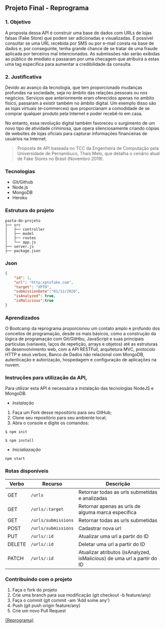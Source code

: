 ## Projeto Final - Reprograma

### 1. Objetivo
A proposta dessa API é construir uma base de dados com URLs de lojas falsas (Fake Store) que podem ser adicionadas e visualizadas. É possível consultar se uma URL recebida por SMS ou por e-mail consta na base de dados e, por conseguinte, tenha grande chance de se tratar de uma fraude aplicada por terceiros mal intencionados. As submissões não serão exibidas ao público de imediato e passaram por uma checagem que atribuirá a estas uma tag específica para aumentar a credibilidade da consulta.

### 2. Justificativa
Devido ao avanço da tecnologia, que tem proporcionado mudanças profundas na sociedade, seja no âmbito das relações pessoais ou nos negócios. Serviços que anteriormente eram oferecidos apenas no ambito físico, passaram a existir também no âmbito digital. Um exemplo disso são as lojas virtuais (e-commerces) que proporcianam a comodidade de se comprar qualquer produto pela Internet e poder recebê-lo em casa.

No entanto, essa revolução digital também favoreceu o surgimento de um novo tipo de atividade criminosa, que opera silenciosamente criando cópias de websites de lojas oficiais para capturar informações financeiras de usuários na Internet.

> Proposta de API baseada no TCC da Engenheira de Computação pela Universidade de Pernambuco, Thais Melo, que detalha o cenário atual de Fake Stores no Brasil (Novembro 2019).

### Tecnologias 

- Git/Github
- Node.js
- MongoDB
- Heroku

### Estrutura do projeto

```
pasta-do-projeto
├── src
│   ├── controller
│   ├── model
│   ├── routes
│   └── app.js
├── server.js
├── package.json
```
### Json

```json
{
    "id": 1,
    "url": "http:xptofake.com",
    "target": "XPTO",
    "submissionDate":"01/12/2020",
    "isAnalyzed": true,
    "isMalicious":true
}
```

### Aprendizados

O Bootcamp da reprograma proporcionou um contato amplo e profundo dos conceitos de programação, desde os mais básicos, como a construção da lógica de programação com Git/GitHbu, JavaScript e suas principais partículas (variaveis, laços de repetição, arrays e objetos) até as estruturas de desenvolvimento web, com a API RESTFull, arquitetura MVC, protocolo HTTP e seus verbos, Banco de Dados não relacional com MongoDB, autenticação e autorização, hospedagem e configuração de aplicações na nuvem.

### Instruções para utilização da API, 

Para utilizar esta API é necessária a instalação das tecnologias NodeJS e MongoDB.

- *Instalação*

1. Faça um Fork desse repositório para seu GitHub;
2. Clone seu repositório para seu ambiente local;
3. Abra o console e digite os comandos:

```
$ npm init 

$ npm install
```

- *Inicialiazação*

```
npm start
```

### Rotas disponíveis

| Verbo        | Recurso             | Descrição                          |
| ------------ | --------------------| -----------------------------------|
| GET          | `/urls`            | Retornar todas as urls submetidas e analizadas     |
| GET          | `/urls/:target` | Retornar apenas as urls de alguma marca específica |
| GET          | `/urls/submissions` | Retornar todas as urls submetidas |
| POST         | `/urls/submissions` | Cadastrar nova url                |
| PUT          | `/urls/:id`        | Atualizar uma url a partir do ID    |
| DELETE       | `/urls/:id`        | Deletar uma url a partir do ID        |
| PATCH        | `/urls/:id`  | Atualizar atributos (isAnalyzed, isMalicious) de uma url a partir do ID |

### Contribuindo com o projeto

1. Faça o fork do projeto
2. Crie uma branch para sua modificação (git checkout -b feature/any)
3. Faça o commit (git commit -am 'Add some any')
4. Push (git push origin feature/any)
5. Crie um novo Pull Request

[{Reprograma}](https://github.com/reprograma/)
